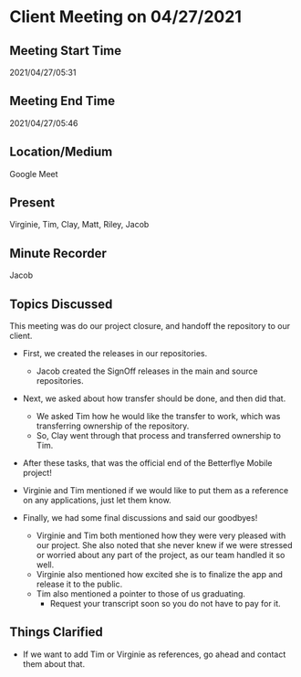 # Client Meeting on 04/27/2021

## Meeting Start Time

2021/04/27/05:31

## Meeting End Time

2021/04/27/05:46

## Location/Medium

Google Meet

## Present

Virginie, Tim, Clay, Matt, Riley, Jacob

## Minute Recorder

Jacob

## Topics Discussed

This meeting was do our project closure, and handoff the repository to our client.

- First, we created the releases in our repositories.
  - Jacob created the SignOff releases in the main and source repositories.
- Next, we asked about how transfer should be done, and then did that.
  - We asked Tim how he would like the transfer to work, which was transferring ownership of the repository.
  - So, Clay went through that process and transferred ownership to Tim.

- After these tasks, that was the official end of the Betterflye Mobile project!

- Virginie and Tim mentioned if we would like to put them as a reference on any applications, just let them know.

- Finally, we had some final discussions and said our goodbyes!
  - Virginie and Tim both mentioned how they were very pleased with our project. She also noted that she never knew if we were stressed or worried about any part of the project, as our team handled it so well.
  - Virginie also mentioned how excited she is to finalize the app and release it to the public.
  - Tim also mentioned a pointer to those of us graduating.
    - Request your transcript soon so you do not have to pay for it.

## Things Clarified

- If we want to add Tim or Virginie as references, go ahead and contact them about that.